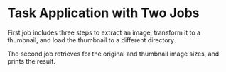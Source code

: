 # Task Application with Two Jobs
First job includes three steps to extract an image, transform it to a thumbnail, and load the thumbnail to a different directory.

The second job retrieves for the original and thumbnail image sizes, and prints the result.